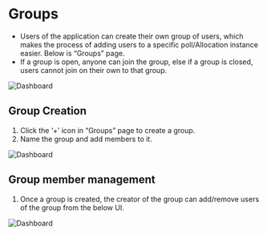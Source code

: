 # Groups
* Users of the application can create their own group of users, which makes the process of adding users to a specific poll/Allocation instance easier. Below is “Groups” page.
* If a group is open, anyone can join the group, else if a group is closed, users cannot join on their own to that group.

![Dashboard](./images/dashboard.png)

## Group Creation
1. Click the ‘+’ icon in “Groups” page to create a group.
2. Name the group and add members to it.

![Dashboard](./images/dashboard.png)

## Group member management
1. Once a group is created, the creator of the group can add/remove users of the group from the below UI.

![Dashboard](./images/dashboard.png)